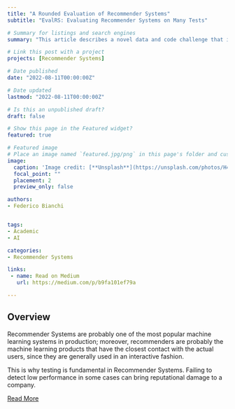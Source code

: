 ```yaml
---
title: "A Rounded Evaluation of Recommender Systems"
subtitle: "EvalRS: Evaluating Recommender Systems on Many Tests"

# Summary for listings and search engines
summary: "This article describes a novel data and code challenge that is currently running: EvalRS. We decided to organize EvalRS with friends from Coveo, Microsoft, and NVIDIA, to better understand evaluation in Recommender Systems."

# Link this post with a project
projects: [Recommender Systems]

# Date published
date: "2022-08-11T00:00:00Z"

# Date updated
lastmod: "2022-08-11T00:00:00Z"

# Is this an unpublished draft?
draft: false

# Show this page in the Featured widget?
featured: true

# Featured image
# Place an image named `featured.jpg/png` in this page's folder and customize its options here.
image:
  caption: 'Image credit: [**Unsplash**](https://unsplash.com/photos/H4fYXZ1hyco)'
  focal_point: ""
  placement: 2
  preview_only: false

authors:
- Federico Bianchi


tags:
- Academic
- AI

categories:
- Recommender Systems

links:
 - name: Read on Medium
   url: https://medium.com/p/b9fa101ef79a

---
```


## Overview

Recommender Systems are probably one of the most popular machine learning systems in production; moreover, recommenders are probably the machine learning products that have the closest contact with the actual users, since they are generally used in an interactive fashion.

This is why testing is fundamental in Recommender Systems. Failing to detect low performance in some cases can bring reputational damage to a company.

[Read More](https://medium.com/p/b9fa101ef79a)
